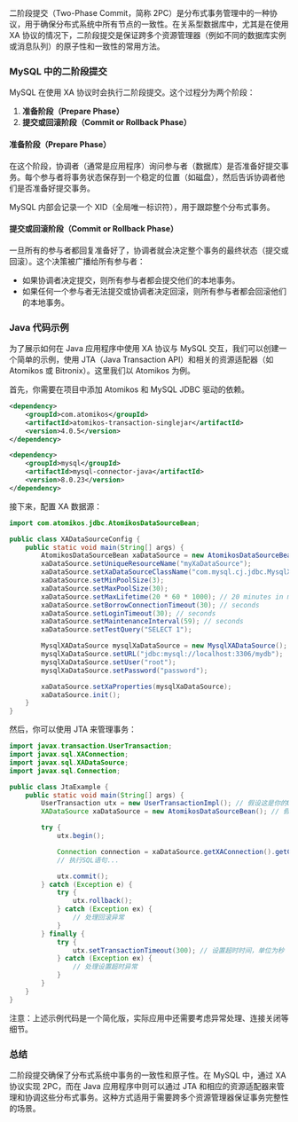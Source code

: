 二阶段提交（Two-Phase Commit，简称 2PC）是分布式事务管理中的一种协议，用于确保分布式系统中所有节点的一致性。在关系型数据库中，尤其是在使用 XA 协议的情况下，二阶段提交是保证跨多个资源管理器（例如不同的数据库实例或消息队列）的原子性和一致性的常用方法。

### MySQL 中的二阶段提交

MySQL 在使用 XA 协议时会执行二阶段提交。这个过程分为两个阶段：

1. **准备阶段（Prepare Phase）**
2. **提交或回滚阶段（Commit or Rollback Phase）**

#### 准备阶段（Prepare Phase）

在这个阶段，协调者（通常是应用程序）询问参与者（数据库）是否准备好提交事务。每个参与者将事务状态保存到一个稳定的位置（如磁盘），然后告诉协调者他们是否准备好提交事务。

MySQL 内部会记录一个 XID（全局唯一标识符），用于跟踪整个分布式事务。

#### 提交或回滚阶段（Commit or Rollback Phase）

一旦所有的参与者都回复准备好了，协调者就会决定整个事务的最终状态（提交或回滚）。这个决策被广播给所有参与者：

- 如果协调者决定提交，则所有参与者都会提交他们的本地事务。
- 如果任何一个参与者无法提交或协调者决定回滚，则所有参与者都会回滚他们的本地事务。

### Java 代码示例

为了展示如何在 Java 应用程序中使用 XA 协议与 MySQL 交互，我们可以创建一个简单的示例，使用 JTA（Java Transaction API）和相关的资源适配器（如 Atomikos 或 Bitronix）。这里我们以 Atomikos 为例。

首先，你需要在项目中添加 Atomikos 和 MySQL JDBC 驱动的依赖。

```xml
<dependency>
    <groupId>com.atomikos</groupId>
    <artifactId>atomikos-transaction-singlejar</artifactId>
    <version>4.0.5</version>
</dependency>

<dependency>
    <groupId>mysql</groupId>
    <artifactId>mysql-connector-java</artifactId>
    <version>8.0.23</version>
</dependency>
```

接下来，配置 XA 数据源：

```java
import com.atomikos.jdbc.AtomikosDataSourceBean;

public class XADataSourceConfig {
    public static void main(String[] args) {
        AtomikosDataSourceBean xaDataSource = new AtomikosDataSourceBean();
        xaDataSource.setUniqueResourceName("myXaDataSource");
        xaDataSource.setXaDataSourceClassName("com.mysql.cj.jdbc.MysqlXADataSource");
        xaDataSource.setMinPoolSize(3);
        xaDataSource.setMaxPoolSize(30);
        xaDataSource.setMaxLifetime(20 * 60 * 1000); // 20 minutes in milliseconds
        xaDataSource.setBorrowConnectionTimeout(30); // seconds
        xaDataSource.setLoginTimeout(30); // seconds
        xaDataSource.setMaintenanceInterval(59); // seconds
        xaDataSource.setTestQuery("SELECT 1");

        MysqlXADataSource mysqlXaDataSource = new MysqlXADataSource();
        mysqlXaDataSource.setURL("jdbc:mysql://localhost:3306/mydb");
        mysqlXaDataSource.setUser("root");
        mysqlXaDataSource.setPassword("password");

        xaDataSource.setXaProperties(mysqlXaDataSource);
        xaDataSource.init();
    }
}
```

然后，你可以使用 JTA 来管理事务：

```java
import javax.transaction.UserTransaction;
import javax.sql.XAConnection;
import javax.sql.XADataSource;
import javax.sql.Connection;

public class JtaExample {
    public static void main(String[] args) {
        UserTransaction utx = new UserTransactionImpl(); // 假设这是你的UserTransaction实现
        XADataSource xaDataSource = new AtomikosDataSourceBean(); // 假设这是你配置好的XA数据源

        try {
            utx.begin();

            Connection connection = xaDataSource.getXAConnection().getConnection();
            // 执行SQL语句...

            utx.commit();
        } catch (Exception e) {
            try {
                utx.rollback();
            } catch (Exception ex) {
                // 处理回滚异常
            }
        } finally {
            try {
                utx.setTransactionTimeout(300); // 设置超时时间，单位为秒
            } catch (Exception ex) {
                // 处理设置超时异常
            }
        }
    }
}
```

注意：上述示例代码是一个简化版，实际应用中还需要考虑异常处理、连接关闭等细节。

### 总结

二阶段提交确保了分布式系统中事务的一致性和原子性。在 MySQL 中，通过 XA 协议实现 2PC，而在 Java 应用程序中则可以通过 JTA 和相应的资源适配器来管理和协调这些分布式事务。这种方式适用于需要跨多个资源管理器保证事务完整性的场景。
